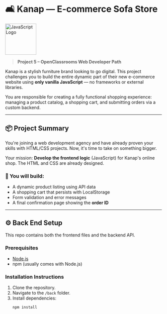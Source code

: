 # 🛋️ Kanap — E-commerce Sofa Store

<img src="https://upload.wikimedia.org/wikipedia/commons/6/6a/JavaScript-logo.png" alt="JavaScript Logo" width="100" />


> **Project 5 – OpenClassrooms Web Developer Path**

Kanap is a stylish furniture brand looking to go digital. This project challenges you to build the entire dynamic part of their new e-commerce website using **only vanilla JavaScript** — no frameworks or external libraries.

You are responsible for creating a fully functional shopping experience: managing a product catalog, a shopping cart, and submitting orders via a custom backend.

---

## 📦 Project Summary

You're joining a web development agency and have already proven your skills with HTML/CSS projects. Now, it's time to take on something bigger.

Your mission: **Develop the frontend logic** (JavaScript) for Kanap's online shop. The HTML and CSS are already designed.

### 🧱 You will build:
- A dynamic product listing using API data
- A shopping cart that persists with LocalStorage
- Form validation and error messages
- A final confirmation page showing the **order ID**

---

## ⚙️ Back End Setup

This repo contains both the frontend files and the backend API.

### Prerequisites

- [Node.js](https://nodejs.org/)
- npm (usually comes with Node.js)

### Installation Instructions

1. Clone the repository.
2. Navigate to the `/back` folder.
3. Install dependencies:
   ```bash
   npm install


